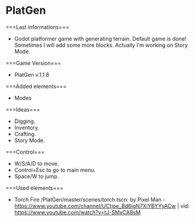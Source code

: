 # PlatGen

===Last informations===
 - Godot platformer game with generating terrain. Default game is done! Sometimes I will add some more blocks. Actually I'm working on Story Mode.

===Game Version=== 
 - PlatGen v.1.1.8

===Added elements===
 - Modes
 
===Ideas===
 - Digging.
 - Inventory.
 - Crafting.
 - Story Mode.
 
 
===Control===
 - W/S/A/D to move.
 - Control+Esc to go to main menu.
 - Space/W to jump.
 
===Used elements===
 - Torch Fire /PlatGen/master/scenes/torch.tscn: by Pixel Man - https://www.youtube.com/channel/UCtjoe_Bd6igN7XiYBYYyACw | vid: https://www.youtube.com/watch?v=tJ-SMxCA8sM

